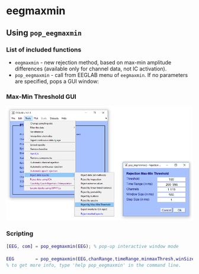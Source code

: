 eegmaxmin
=========

Using `pop_eegmaxmin`
---------------------

### List of included functions

-   `eegmaxmin` - new rejection method, based on max-min amplitude differences (available only for channel data, not IC activation).
-   `pop_eegmaxmin` - call from EEGLAB menu of `eegmaxmin`. If no parameters are specified, pops a GUI window:

### Max-Min Threshold GUI

![pop\_eegmaxmin](../img/maxmin_eg.png)

### Scripting

``` matlab
[EEG, com] = pop_eegmaxmin(EEG); % pop-up interactive window mode

EEG        = pop_eegmaxmin(EEG,chanRange,timeRange,minmaxThresh,winSize,stepSize,maW);
% to get more info, type 'help pop_eegmaxmin' in the command line.
```
